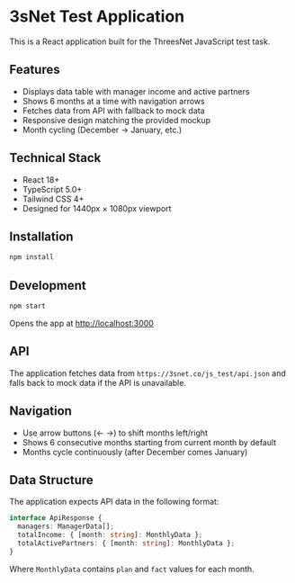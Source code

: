 # 3sNet Test Application

This is a React application built for the ThreesNet JavaScript test task.

## Features

- Displays data table with manager income and active partners
- Shows 6 months at a time with navigation arrows
- Fetches data from API with fallback to mock data
- Responsive design matching the provided mockup
- Month cycling (December → January, etc.)

## Technical Stack

- React 18+
- TypeScript 5.0+
- Tailwind CSS 4+
- Designed for 1440px × 1080px viewport

## Installation

```bash
npm install
```

## Development

```bash
npm start
```

Opens the app at [http://localhost:3000](http://localhost:3000)

## API

The application fetches data from `https://3snet.co/js_test/api.json` and falls back to mock data if the API is unavailable.

## Navigation

- Use arrow buttons (← →) to shift months left/right
- Shows 6 consecutive months starting from current month by default
- Months cycle continuously (after December comes January)

## Data Structure

The application expects API data in the following format:

```typescript
interface ApiResponse {
  managers: ManagerData[];
  totalIncome: { [month: string]: MonthlyData };
  totalActivePartners: { [month: string]: MonthlyData };
}
```

Where `MonthlyData` contains `plan` and `fact` values for each month. 

